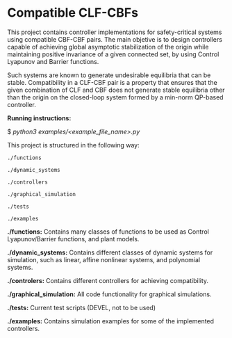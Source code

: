 # Compatible CLF-CBFs

This project contains controller implementations for safety-critical systems using compatible CBF-CBF pairs.
The main objetive is to design controllers capable of achieving global asymptotic stabilization of the origin 
while maintaining positive invariance of a given connected set, by using Control Lyapunov and Barrier functions.

Such systems are known to generate undesirable equilibria that can be stable. 
Compatibility in a CLF-CBF pair is a property that ensures that the given combination of CLF and CBF does not generate 
stable equilibria other than the origin on the closed-loop system formed by a min-norm QP-based controller.

**Running instructions:** 

$ *python3 examples/<example_file_name>.py*

This project is structured in the following way:

    ./functions
    
    ./dynamic_systems

    ./controllers

    ./graphical_simulation
    
    ./tests

    ./examples

**./functions:** Contains many classes of functions to be used as Control Lyapunov/Barrier functions, and plant models.

**./dynamic_systems:** Contains different classes of dynamic systems for simulation, such as linear, affine nonlinear systems, and polynomial systems.

**./controlers:** Contains different controllers for achieving compatibility.

**./graphical_simulation:** All code functionality for graphical simulations.

**./tests:** Current test scripts (DEVEL, not to be used)

**./examples:** Contains simulation examples for some of the implemented controllers.